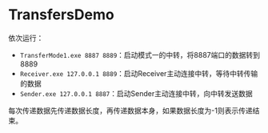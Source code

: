 # TransfersDemo
依次运行：
- `TransferMode1.exe 8887 8889`：启动模式一的中转，将8887端口的数据转到8889
- `Receiver.exe 127.0.0.1 8889`：启动Receiver主动连接中转，等待中转传输的数据
- `Sender.exe 127.0.0.1 8887`：启动Sender主动连接中转，向中转发送数据

每次传递数据先传递数据长度，再传递数据本身，如果数据长度为-1则表示传递结束。
